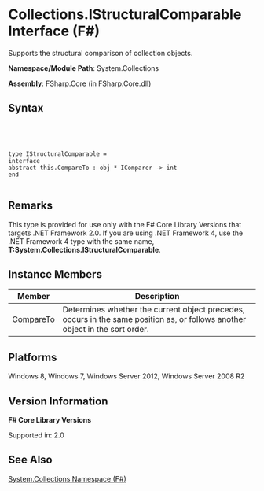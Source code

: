 # Collections.IStructuralComparable Interface (F#)

Supports the structural comparison of collection objects.

**Namespace/Module Path**: System.Collections

**Assembly**: FSharp.Core (in FSharp.Core.dll)


## Syntax



```




type IStructuralComparable =
interface
abstract this.CompareTo : obj * IComparer -> int
end


```





## Remarks
This type is provided for use only with the F# Core Library Versions that targets .NET Framework 2.0. If you are using .NET Framework 4, use the .NET Framework 4 type with the same name, **T:System.Collections.IStructuralComparable**.


## Instance Members


|Member|Description|
|------|-----------|
|[CompareTo](http://msdn.microsoft.com/en-us/library/0aa85582-a8a5-4cdb-a75e-e91bab0e4139)|Determines whether the current object precedes, occurs in the same position as, or follows another object in the sort order.|

## Platforms
Windows 8, Windows 7, Windows Server 2012, Windows Server 2008 R2


## Version Information
**F# Core Library Versions**

Supported in: 2.0




## See Also
[System.Collections Namespace &#40;F&#35;&#41;](System.Collections-Namespace-%5BFSharp%5D.md)

